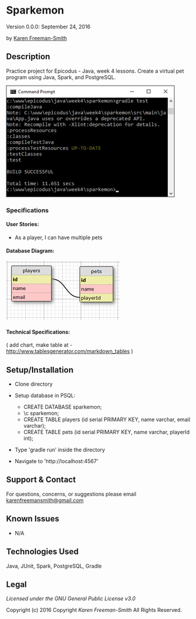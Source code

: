 # Sparkemon
Version 0.0.0: September 24, 2016

by [Karen Freeman-Smith](https://github.com/karenfreemansmith)

## Description
Practice project for Epicodus - Java, week 4 lessons. Create a virtual pet program using Java, Spark, and PostgreSQL.

![screenshot of project running](screenshot.jpg)


### Specifications
#### User Stories:
* As a player, I can have multiple pets

#### Database Diagram:
![database diagram](database.png)

#### Technical Specifications:
( add chart, make table at -
http://www.tablesgenerator.com/markdown_tables )

## Setup/Installation
* Clone directory
* Setup database in PSQL:
  * CREATE DATABASE sparkemon;
  * \c sparkemon;
  * CREATE TABLE players (id serial PRIMARY KEY, name varchar, email varchar);
  * CREATE TABLE pets (id serial PRIMARY KEY, name varchar, playerId int);

* Type 'gradle run' inside the directory
* Navigate to 'http://localhost:4567'

## Support & Contact
For questions, concerns, or suggestions please email karenfreemansmith@gmail.com

## Known Issues
* N/A

## Technologies Used
Java, JUnit, Spark, PostgreSQL, Gradle

## Legal
*Licensed under the GNU General Public License v3.0*

Copyright (c) 2016 Copyright _Karen Freeman-Smith_ All Rights Reserved.
